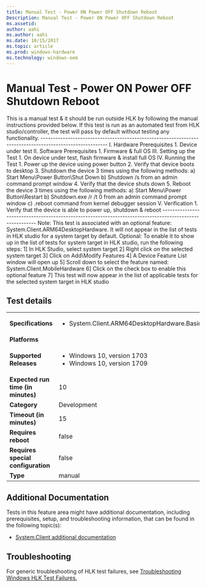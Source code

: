 ```yaml
---
title: Manual Test - Power ON Power OFF Shutdown Reboot 
Description: Manual Test - Power ON Power OFF Shutdown Reboot 
ms.assetid: 
author: aahi
ms.author: aahi
ms.date: 10/15/2017
ms.topic: article
ms.prod: windows-hardware
ms.technology: windows-oem
---
```


# Manual Test - Power ON Power OFF Shutdown Reboot 

This is a manual test & it should be run outside HLK by following the manual instructions provided below.
                                            If this test is run as an automated test from HLK studio/controller, the test will pass by default without testing any functionality.
                                            ---------------------------------------------------------------------------------------------------------
                                            I.	Hardware Prerequisites
                                                1.	Device under test
                                            II.	Software Prerequisites
                                                1.	Firmware & full OS
                                            III.	Setting up the Test
                                                1.	On device under test, flash firmware & install full OS
                                            IV.	Running the Test
                                                1.	Power up the device using power button
                                                2.	Verify that device boots to desktop
                                                3.	Shutdown the device 3 times using the following methods:
                                                    a)	Start Menu\Power Button\Shut Down
                                                    b)	Shutdown /s from an admin command prompt window
                                                4.	Verify that the device shuts down
                                                5.	Reboot the device 3 times using the following methods:
                                                    a)	Start Menu\Power Button\Restart
                                                    b)	Shutdown.exe /r /t 0 from an admin command prompt window
                                                c)	.reboot command from kernel debugger session
                                            V.	Verification
                                                1.	Verify that the device is able to power up, shutdown & reboot
                                            ---------------------------------------------------------------------------------------------------------
                                            Note: This test is associated with an optional feature: System.Client.ARM64DesktopHardware. It will not appear in the list of tests in HLK studio for a system target by default.
                                            Optional: To enable it to show up in the list of tests for system target in HLK studio, run the following steps:
                                            1] In HLK Studio, select system target
                                            2] Right click on the selected system target
                                            3] Click on Add\Modify Features
                                            4] A Device Feature List window will open up
                                            5] Scroll down to select the feature named: System.Client.MobileHardware 
                                            6] Click on the check box to enable this optional feature
                                            7] This test will now appear in the list of applicable tests for the selected system target in HLK studio
                                            

## Test details
|||
|---|---|
| **Specifications**  | <ul><li>System.Client.ARM64DesktopHardware.BasicFunctionality</li></ul> |  
| **Platforms**   | <ul></ul> |
| **Supported Releases** | <ul><li>Windows 10, version 1703</li><li>Windows 10, version 1709</li></ul> |
|**Expected run time (in minutes)**| 10 |
|**Category**| Development |
|**Timeout (in minutes)**| 15 |
|**Requires reboot**| false |
|**Requires special configuration**| false |
|**Type**| manual |




## Additional Documentation
Tests in this feature area might have additional documentation, including prerequisites, setup, and troubleshooting information, that can be found in the following topic(s): <ul><li>[System.Client additional documentation](https:\//docs.microsoft.com/en-us/windows-hardware/test/hlk/testref/system-client-additional-documentation.md)</li></ul>

## Troubleshooting
For generic troubleshooting of HLK test failures, see [Troubleshooting Windows HLK Test Failures.](https://docs.microsoft.com/en-us/windows-hardware/HLK/troubleshooting.html)